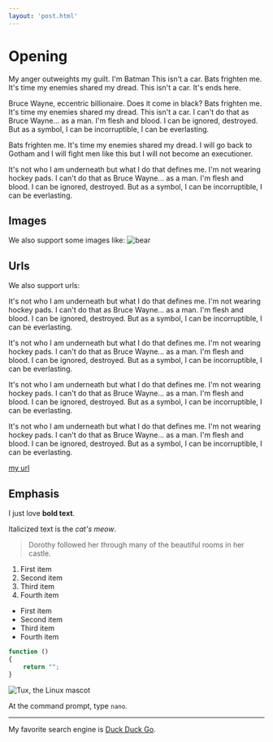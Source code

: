 ```yaml
---
layout: 'post.html'
---
```

# Opening

 My anger outweights my guilt. I'm Batman This isn't a car. Bats frighten me. It's time my enemies shared my dread. This isn't a car. It's ends here.

 Bruce Wayne, eccentric billionaire. Does it come in black? Bats frighten me. It's time my enemies shared my dread. This isn't a car. I can't do that as Bruce Wayne... as a man. I'm flesh and blood. I can be ignored, destroyed. But as a symbol, I can be incorruptible, I can be everlasting.

 Bats frighten me. It's time my enemies shared my dread. I will go back to Gotham and I will fight men Iike this but I will not become an executioner.

 It's not who I am underneath but what I do that defines me. I'm not wearing hockey pads. I can't do that as Bruce Wayne... as a man. I'm flesh and blood. I can be ignored, destroyed. But as a symbol, I can be incorruptible, I can be everlasting.

## Images

We also support some images like:
![bear](https://placebear.com/g/200/300)

## Urls

We also support urls:

It's not who I am underneath but what I do that defines me. I'm not wearing hockey pads. I can't do that as Bruce Wayne... as a man. I'm flesh and blood. I can be ignored, destroyed. But as a symbol, I can be incorruptible, I can be everlasting.

It's not who I am underneath but what I do that defines me. I'm not wearing hockey pads. I can't do that as Bruce Wayne... as a man. I'm flesh and blood. I can be ignored, destroyed. But as a symbol, I can be incorruptible, I can be everlasting.

It's not who I am underneath but what I do that defines me. I'm not wearing hockey pads. I can't do that as Bruce Wayne... as a man. I'm flesh and blood. I can be ignored, destroyed. But as a symbol, I can be incorruptible, I can be everlasting.

It's not who I am underneath but what I do that defines me. I'm not wearing hockey pads. I can't do that as Bruce Wayne... as a man. I'm flesh and blood. I can be ignored, destroyed. But as a symbol, I can be incorruptible, I can be everlasting.

[my url](https://placebear.com/g/200/300)

## Emphasis 

I just love **bold text**.

Italicized text is the *cat's meow*.

> Dorothy followed her through many of the beautiful rooms in her castle.

1. First item
2. Second item
3. Third item
4. Fourth item

* First item
* Second item
* Third item
* Fourth item

```js
function ()
{
    return "";
}
```

![Tux, the Linux mascot](/assets/images/tux.png)

At the command prompt, type `nano`.

---

My favorite search engine is [Duck Duck Go](https://duckduckgo.com).